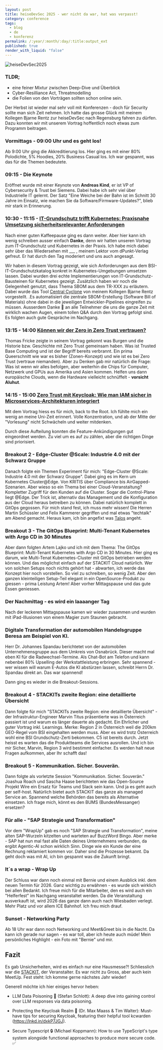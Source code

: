 ```yaml
---
layout: post
title: heiseDevSec 2025 - wer nicht da war, hat was verpasst!
category: conference
tags:
  - blog
  - de
  - konferenz
permalink: /:year/:month/:day/:title:output_ext
published: true
render_with_liquid: "false"
---
```

![heiseDevSec2025](assets/images/heisedevsec-logo.jpg)

### TLDR;
- eine feiner Mixtur zwischen Deep-Dive und Überblick
- Cyber-Resilliance Act, Threatmodelling
- die Folien von den Vorträgen sollten schon online sein.

Der Herbst ist wieder mal sehr voll mit Konferenzen - doch für Security sollte man sich Zeit nehmen. Ich hatte das grosse Glück mit meinem Kollegen Bjarne Rentz zur heiseDevSec nach Regensburg fahren zu dürfen. Dazu konnten wir mit unserem Vortrag hoffentlich noch etwas zum Programm beitragen.

### Vormittags - 09:00 Uhr und es geht los!
Ab 9:00 Uhr ging die Akkreditierung los. Hier ging es mit einer 80% Polodichte, 5% Hoodies, 20% Business Casual los. Ich war gespannt, was das für die Themen bedeutete.
### 09:15 - Die Keynote
Eröffnet wurde mit einer Keynote von **Andreas Kind**, er ist VP of Cybersecurity & Trust bei Siemens. Dabei habe ich sehr viel über Industrielle IT gelernt. Der Satz "Eine Weiche bei der Bahn ist im Schnitt 30 Jahre im Einsatz, wie machen Sie da Software/Firmware-Updates?", blieb mir stark in Erinnerung.
### 10:30 - 11:15 - [IT-Grundschutz trifft Kubernetes: Praxisnahe Umsetzung sicherheitsrelevanter Anforderungen](https://www.heise-devsec.de/veranstaltung-83764-0-it-grundschutz-trifft-kubernetes-praxisnahe-umsetzung-sicherheitsrelevanter-anforderungen.html)
Nach einer guten Kaffeepause ging es dann weiter. Aber hier kann ich wenig schreiben ausser einfach **Danke**, denn wir hatten unseren Vortrag zum IT-Grundschutz und Kubernetes in der Praxis.
Ich habe mich dabei sehr über das Wiedersehen mit ___ , meinem Lektor vom dPunkt-Verlag gefreut. Er hat durch den Tag moderiert und uns auch angesagt. 

Wir haben in diesem Vortrag gezeigt, wie sich Anforderungen aus dem BSI-IT-Grundschutzkatalog konkret in Kubernetes-Umgebungen umsetzen lassen. Dabei wurden drei echte Implementierungen von IT-Grundschutz-Bausteinen für Kubernetes gezeigt. Zusätzlich haben wir noch die Gelegenheit genutzt, dass Thema SBOM aus dem TR-XXX zu erläutern. Dabei wurde das Tool [Central Cyclone](https://github.com/BjarneRentz/central-cyclone) von meinem Kollegen Bjarne Rentz vorgestellt. .Es automatisiert die zentrale SBOM-Erstellung (Software Bill of Materials) ohne dabei in die jeweiligen Entwickler-Pipelines eingreifen zu müssen. Ausserdem Danke 🙏 an alle Teilnehmer die uns die ganze Zeit mit wirklich wachen Augen, einem tollen Q&A durch den Vortrag gefolgt sind. Es folgten auch gute Gespräche im Nachgang.

### 13:15 - 14:00 [Können wir der Zero in Zero Trust vertrauen?](https://www.heise-devsec.de/veranstaltung-83498-0-koennen-wir-der-zero-in-zero-trust-vertrauen.html)
Thomas Fricke zeigte in seinem Vortrag gekonnt was Burgen und die Historie bzw. Geschichte mit Zero Trust gemeinsam haben. Was ist Trusted Base Computing und ist der Begriff bereits verbrannt. Ein prima Queerschnitt wie war es bisher (Zonen-Konzept) und wie ist es bei Zero Trust (vertraue niemanden). Aber zu Denken gab mir natürlich die Frage: Was ist wenn wir alles befolgen, aber weiterhin die Chips für Computer, Netzwerk und GPUs aus Amerika und Asien kommen. Helfen uns dann europäische Clouds, wenn die Hardware vielleicht schnüffelt - **vorsicht Aluhut**.
### 14:15 - 15:00 [Zero Trust mit Keycloak: Wie man IAM sicher in Microservices-Architekturen integriert](https://www.heise-devsec.de/veranstaltung-83533-0-zero-trust-mit-keycloak-wie-man-iam-sicher-in-microservices-architekturen-integriert.html)
Mit dem Vortrag hiess es für mich, back to the Root. Ich fühlte mich ein wenig an meine Uni-Zeit erinnert. Volle Konzentration, und ab der Mitte der "Vorlesung" nicht Schwächeln und weiter mitdenken.

Durch diese Aufteilung konnten die Feature-Ankündigungen gut eingeordnet werden. Zu viel um es auf zu zählen, aber die richtigen Dinge sind priorisiert.
### Breakout 2 - Edge-Cluster @Scale: Industrie 4.0 mit der Schwarz Gruppe
Danach folgte ein Themen Experiment für mich: "Edge-Cluster @Scale: Industrie 4.0 mit der Schwarz Gruppe". Dabei ging es im Kern um Kubernetes Cluster@Edge. Von KRITIS über Compliance bis AirGapped-Szenarien. Aber wieso so ein Thema bei einer Cloud-Veranstaltung? Kompletter Zugriff für den Kunden auf die Cluster. Sogar die Control-Plane liegt @Edge. Der Trick ist, alternativ das Management und die Konfiguration aus der Cloud heraus betreiben zu können. Dabei natürlich komplett in GitOps gegossen. Für mich stand fest, ich muss mehr wissen! Die Herren Martin Schüssler und Felix Kammerer gegriffen und mal etwas "techtalk" am Abend gemacht. Heraus kam, ich bin angefixt was [Talos](https://www.talos.dev/) angeht.
### Breakout 3 - The GitOps Blueprint: Multi-Tenant Kubernetes with Argo CD in 30 Minutes
Aber dann folgten Artem Lajko und ich mit dem Thema: The GitOps Blueprint: Multi-Tenant Kubernetes with Argo CD in 30 Minutes. Hier ging es darum, wie Multi-Tenat Kubernetes-Cluster mit GitOps betrieben werden können. Und das möglichst einfach auf der STACKIT Cloud natürlich. Wer von solchen Setups noch nichts gehört hat - abwarten, ich werde das Konzept hier noch vorstellen. So viel zu schreiben, so wenig Zeit. Aber den ganzen kleinteiligen Setup-Teil elegant in ein OpenSource-Produkt zu giessen - prima Leistung Artem!  Aber vorher Mittagspause und das gute Essen geniessen.
### Der Nachmittag - es wird ein laaaanger Tag
Nach der leckeren Mittagspause kamen wir wieder zusammen und wurden mit iPad-Illusionen von einem Magier zum Staunen gebracht.
### Digitale Transformation der automobilen Handelsgruppe Beresa am Beispiel von KI.
Herr Dr. Johannes Spandau berichtetet von der automobilen Unternehmensgruppe aus dem Umkreis von Osnabrück. Dieser macht mal eben KI für die Radwechsel-Termine. Als Chat-Bot am Telefon und kann nebenbei 80% Upselling der Werkstattleistung erbringen. Sehr spannend - wer wissen will warum E-Autos die KI abstürzen lassen, schreibt Herrn Dr. Spandau direkt an. Das war spannend!

Dann ging es wieder in die Breakout-Sessions.
### Breakout 4 - STACKITs zweite Region: eine detaillierte Übersicht
Dann folgte für mich "STACKITs zweite Region: eine detaillierte Übersicht" - der Infrastruktur-Engineer Marvin Titus präsentierte was in Österreich passiert ist und warum es länger dauerte als gedacht. Ein Ehrlicher und guter Vortrag inkl. Learnings. Merke: Region 2 in Österreich weil die 200km GEO-Regel vom BSI eingehalten werden muss. Aber es wird trotz Österreich wohl eine BSI Grundschutz-Zerti bekommen. C5 ist bereits durch. Jetzt heisst es warten das die Produktteams die Services ausrollen. Und ich bin mir Sicher, Marvin, Region 3 wird bestimmt einfacher. Es werden halt neue Fragen aufkommen, aber Ihr schafft das!
### Breakout 5 - Kommunikation. Sicher. Souverän.
Dann folgte als vorletzte Session "Kommunikation. Sicher. Souverän." Joashua Roach und Sascha Haase berichteten wie das Open-Source Projekt Wire ein Ersatz für Teams und Slack sein kann. Und ja es geht auch per self-host. Natürlich bietet auch STACKIT das ganze als managed Service an. Spannend welche Behörden das bereits als Alternative einsetzen. Ich frage mich, könnt es den BUMS (BundesMessanger) ersetzen?
### Für alle - "SAP Strategie und Transformation"
Vor dem "WrapUp" gab es noch "SAP Strategie und Transformation", meine alten SAP-Wurzeln kitzelten und warteten auf BuzzWord Bingo. Aber merke - SAP hat nun mal fast alle Daten deines Unternehmens verbunden, da ergibt Agentic-AI schon wirklich Sinn. Dinge wie ein Kunde der eine Rechnung reklamiert kommen vor. Daher sind die Prozesse bekannt. Da geht doch was mit AI, ich bin gespannt was die Zukunft bringt.
### It´s a wrap - Wrap Up
Der Schluss war dann noch einmal mit Bernie und einem Ausblick inkl. dem neuen Termin für 2026. Ganz wichtig zu erwähnen - es wurde sich wirklich bei allen Bedankt. Ich freue mich für die Mitarbeiter, den es wird auch ein "Helferfest" im Nachgang veranstaltet werden. Da die Veranstaltung ausverkauft ist, wird 2026 das ganze dann auch nach Wiesbaden verlegt. Mehr Platz und vor allem ICE Bahnhof. Ich freu mich drauf.
### Sunset - Networking Party
Ab 18 Uhr war dann noch Networking und Meet&Greet bis in die Nacht. Da kann ich gerade nur sagen - es war toll, aber ich heute auch müde! Mein persönliches Highlight - ein Foto mit "Bernie" und mir.
## Fazit
Es gab Unsicherheiten, wird es einfach nur eine Hausmesse?! Schliesslich war die [STACKIT](https://www.stackit.de/de/), der Veranstalter. Es war nicht zu Gross, aber auch kein MeetUp. 
Fest steht: Ich komme gerne nächstes Jahr wieder!

  

Generell möchte ich hier einiges hervor heben:


- LLM Data Poisoning 🧪 (Stefan Schlott): A deep dive into gaining control over LLM responses via data poisoning.

- Protecting the Keycloak Realm 🔑 (Dr. Max Maass & Tim Walter): Must-have tips for securing Keycloak, featuring their helpful tool kcwarden (https://lnkd.in/dxkP7JGJ).

- Secure Typescript 🔒 (Michael Koppmann): How to use TypeScript's type system alongside functional approaches to produce more secure code. ✅